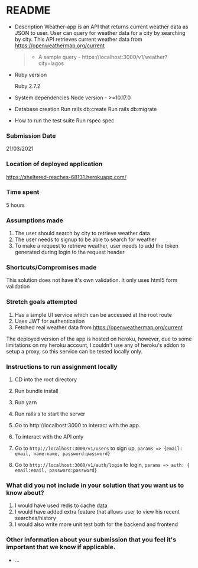 # README

* Description
  Weather-app is an API that returns current weather data as JSON to user. 
  User can query for weather data for a city by searching by city.
  This API retrieves current weather data from https://openweathermap.org/current 

  >- A sample query - https://localhost:3000/v1/weather?city=lagos

* Ruby version

  Ruby 2.7.2

* System dependencies
  Node version - >=10.17.0

* Database creation
  Run rails db:create 
  Run rails db:migrate

* How to run the test suite
Run rspec spec

### Submission Date
21/03/2021
### Location of deployed application
https://sheltered-reaches-68131.herokuapp.com/
### Time spent
5 hours
### Assumptions made
1. The user should search by city to retrieve weather data
2. The user needs to signup to be able to search for weather
3. To make a request to retrieve weather, user needs to add the token generated during login to the request header

### Shortcuts/Compromises made
  This solution does not have it's own validation. It only uses html5 form validation
### Stretch goals attempted
1. Has a simple UI service which can be accessed at the root route
2. Uses JWT for authentication
3. Fetched real weather data from https://openweathermap.org/current 

The deployed version of the app is hosted on heroku,  however, due to some limitations on my heroku account,  I couldn't use any of heroku's addon to setup a proxy, so this service can be tested locally only.
### Instructions to run assignment locally
  1. CD into the root directory
  2.  Run bundle install
  3. Run yarn 
  4. Run rails s to start the server
  5. Go to http://localhost:3000 to interact with the app.

  6. To interact with the API only
  7. Go to `http://localhost:3000/v1/users` to sign up, 
  ```params => {email: email, name:name, password:password}```

  8. Go to `http://localhost:3000/v1/auth/login` to login, 
  ```params => auth: { email:email, password:password}```
### What did you not include in your solution that you want us to know about?
  1. I would have used redis to cache data
 2. I would have added extra feature that allows user to view his recent searches/history
  3. I would also write more unit test both for the backend and frontend
### Other information about your submission that you feel it's important that we know if applicable.

* ...